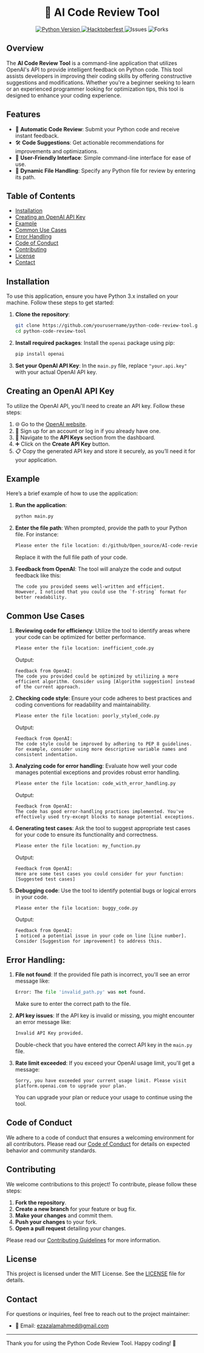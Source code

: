 

<h1 align="center"> 🤖 AI Code Review Tool</h1>
<p align="center">
  <a href="https://www.python.org/">
    <img src="https://img.shields.io/badge/python-3.8%2B-00ccff?style=for-the-badge" alt="Python Version">
  </a>
  <a href="https://hacktoberfest.com">
    <img src="https://img.shields.io/badge/Hacktoberfest-🌱%20Active-FF1493?style=for-the-badge" alt="Hacktoberfest">
  </a>
  <img src="https://img.shields.io/github/issues/EzazAA/AI-code-review?style=for-the-badge" alt="Issues">
  <img src="https://img.shields.io/github/forks/EzazAA/AI-code-review?style=for-the-badge" alt="Forks">
</p>

## Overview
The **AI Code Review Tool** is a command-line application that utilizes OpenAI's API to provide intelligent feedback on Python code. This tool assists developers in improving their coding skills by offering constructive suggestions and modifications. Whether you're a beginner seeking to learn or an experienced programmer looking for optimization tips, this tool is designed to enhance your coding experience.

## Features
- 🚀 **Automatic Code Review**: Submit your Python code and receive instant feedback.
- 🛠️ **Code Suggestions**: Get actionable recommendations for improvements and optimizations.
- 🌟 **User-Friendly Interface**: Simple command-line interface for ease of use.
- 📂 **Dynamic File Handling**: Specify any Python file for review by entering its path.

## Table of Contents
- [Installation](#installation)
- [Creating an OpenAI API Key](#creating-an-openai-api-key)
- [Example](#example)
- [Common Use Cases](#common-use-cases)
- [Error Handling](#error-handling)
- [Code of Conduct](#code-of-conduct)
- [Contributing](#contributing)
- [License](#license)
- [Contact](#contact)

## Installation
To use this application, ensure you have Python 3.x installed on your machine. Follow these steps to get started:

1. **Clone the repository**:
   ```bash
   git clone https://github.com/yourusername/python-code-review-tool.git
   cd python-code-review-tool


2. **Install required packages**:
   Install the `openai` package using pip:
   ```bash
   pip install openai
   ```

3. **Set your OpenAI API Key**:
   In the `main.py` file, replace `"your.api.key"` with your actual OpenAI API key.

## Creating an OpenAI API Key
To utilize the OpenAI API, you'll need to create an API key. Follow these steps:

1. 🌐 Go to the [OpenAI website](https://platform.openai.com/signup).
2. 📝 Sign up for an account or log in if you already have one.
3. 🔑 Navigate to the **API Keys** section from the dashboard.
4. ➕ Click on the **Create API Key** button.
5. 📋 Copy the generated API key and store it securely, as you’ll need it for your application.

   
## Example
Here’s a brief example of how to use the application:

1. **Run the application**:
   ```bash
   python main.py
   ```

2. **Enter the file path**: When prompted, provide the path to your Python file. For instance:
    ```sh
    Please enter the file location: d:/github/Open_source/AI-code-review/main.py
    ```
    Replace it with the full file path of your code.
    
3. **Feedback from OpenAI**: The tool will analyze the code and output feedback like this:
   ```
   The code you provided seems well-written and efficient.
   However, I noticed that you could use the `f-string` format for better readability.
   ```
## Common Use Cases
1. **Reviewing code for efficiency**: Utilize the tool to identify areas where your code can be optimized for better performance.
    ```sh
    Please enter the file location: inefficient_code.py
    ```
    Output:
    ```
    Feedback from OpenAI:
    The code you provided could be optimized by utilizing a more efficient algorithm. Consider using [Algorithm suggestion] instead of the current approach.
    ```
    
2. **Checking code style**: Ensure your code adheres to best practices and coding conventions for readability and maintainability.
    ```sh
    Please enter the file location: poorly_styled_code.py
    ```
    Output:
    ```
    Feedback from OpenAI:
    The code style could be improved by adhering to PEP 8 guidelines. For example, consider using more descriptive variable names and consistent indentation.
    ```

3. **Analyzing code for error handling**: Evaluate how well your code manages potential exceptions and provides robust error handling.
    ```sh
    Please enter the file location: code_with_error_handling.py
    ```
    Output:
    ```
    Feedback from OpenAI:
    The code has good error-handling practices implemented. You've effectively used try-except blocks to manage potential exceptions.
    ```
4. **Generating test cases**: Ask the tool to suggest appropriate test cases for your code to ensure its functionality and correctness.
    ```sh
    Please enter the file location: my_function.py
    ```
    Output:
    ```
    Feedback from OpenAI:
    Here are some test cases you could consider for your function: [Suggested test cases]
    ```

5. **Debugging code**: Use the tool to identify potential bugs or logical errors in your code.
    ```sh
    Please enter the file location: buggy_code.py
     ```
    Output:
    ```
    Feedback from OpenAI:
    I noticed a potential issue in your code on line [Line number]. Consider [Suggestion for improvement] to address this.
    ```

## Error Handling:
1. **File not found**: If the provided file path is incorrect, you'll see an error message like:
    ```python
    Error: The file 'invalid_path.py' was not found.
    ```
    Make sure to enter the correct path to the file.


2. **API key issues**: If the API key is invalid or missing, you might encounter an error message like:
   ```python
   Invalid API Key provided.
   ```
   Double-check that you have entered the correct API key in the `main.py` file.

3. **Rate limit exceeded**: If you exceed your OpenAI usage limit, you'll get a message:
    ```
    Sorry, you have exceeded your current usage limit. Please visit platform.openai.com to upgrade your plan.
    ```
   You can upgrade your plan or reduce your usage to continue using the tool.

## Code of Conduct
We adhere to a code of conduct that ensures a welcoming environment for all contributors. Please read our [Code of Conduct](CODE_OF_CONDUCT.md) for details on expected behavior and community standards.

## Contributing
We welcome contributions to this project! To contribute, please follow these steps:

1. **Fork the repository**.
2. **Create a new branch** for your feature or bug fix.
3. **Make your changes** and commit them.
4. **Push your changes** to your fork.
5. **Open a pull request** detailing your changes.

Please read our [Contributing Guidelines](CONTRIBUTING.md) for more information.

## License
This project is licensed under the MIT License. See the [LICENSE](LICENSE) file for details.

## Contact
For questions or inquiries, feel free to reach out to the project maintainer:
- 📧 Email: [ezazalamahmed@gmail.com](mailto:ezazalamhmed@gmail.com)

---

Thank you for using the Python Code Review Tool. Happy coding! 🎉
